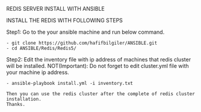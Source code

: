 REDIS SERVER INSTALL WITH ANSIBLE

INSTALL THE REDIS WITH FOLLOWING STEPS

Step1:
    Go to the your ansible machine and run below command.

    - git clone https://github.com/hafifbilgiler/ANSIBLE.git
    - cd ANSIBLE/Redis/Redis5/

Step2:
    Edit the inventory file with ip address of  machines that redis cluster will be installed.
    NOT(Important): Do not forget to edit cluster.yml file with your machine ip address. 

    - ansible-playbook install.yml -i inventory.txt

    Then you can use the redis cluster after the complete of redis cluster installation.
    Thanks.